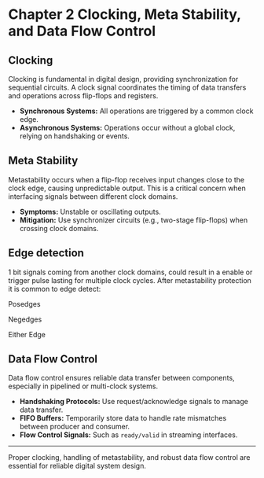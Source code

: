 Chapter 2 Clocking, Meta Stability, and Data Flow Control
==

## Clocking

Clocking is fundamental in digital design, providing synchronization for sequential circuits. A clock signal coordinates the timing of data transfers and operations across flip-flops and registers.

- **Synchronous Systems:** All operations are triggered by a common clock edge.
- **Asynchronous Systems:** Operations occur without a global clock, relying on handshaking or events.

## Meta Stability

Metastability occurs when a flip-flop receives input changes close to the clock edge, causing unpredictable output. This is a critical concern when interfacing signals between different clock domains.

- **Symptoms:** Unstable or oscillating outputs.
- **Mitigation:** Use synchronizer circuits (e.g., two-stage flip-flops) when crossing clock domains.


## Edge detection

1 bit signals coming from another clock domains, could result in a enable or trigger pulse lasting for multiple clock cycles. After metastability protection it is common to edge detect:

Posedges

Negedges

Either Edge




## Data Flow Control

Data flow control ensures reliable data transfer between components, especially in pipelined or multi-clock systems.

- **Handshaking Protocols:** Use request/acknowledge signals to manage data transfer.
- **FIFO Buffers:** Temporarily store data to handle rate mismatches between producer and consumer.
- **Flow Control Signals:** Such as `ready/valid` in streaming interfaces.

---

Proper clocking, handling of metastability, and robust data flow control are essential for reliable digital system design.
